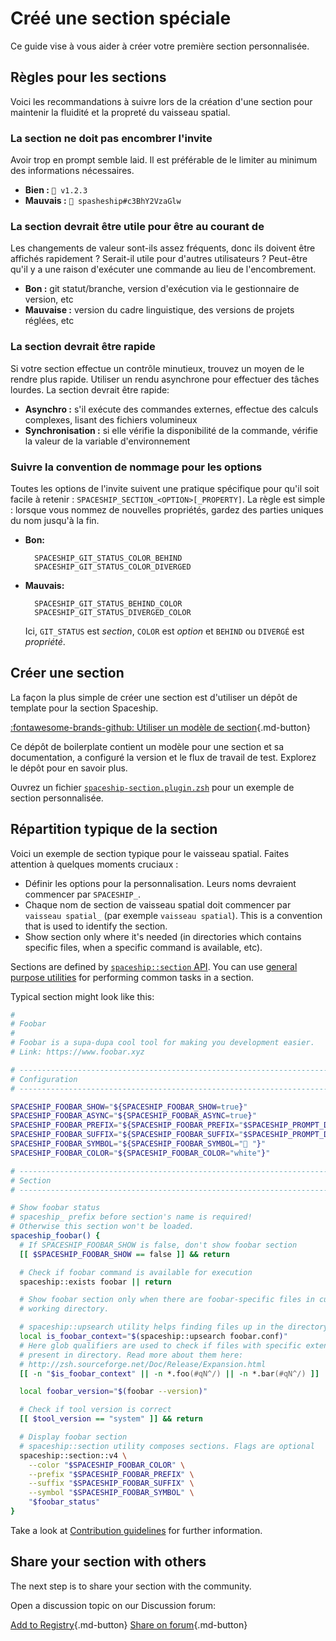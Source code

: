 # Créé une section spéciale

Ce guide vise à vous aider à créer votre première section personnalisée.

## Règles pour les sections

Voici les recommandations à suivre lors de la création d'une section pour maintenir la fluidité et la propreté du vaisseau spatial.

### La section ne doit pas encombrer l'invite

Avoir trop en prompt semble laid. Il est préférable de le limiter au minimum des informations nécessaires.

* **Bien :** `🚀 v1.2.3`
* **Mauvais :** `🚀 spasheship#c3BhY2VzaGlw`

### La section devrait être utile pour être au courant de

Les changements de valeur sont-ils assez fréquents, donc ils doivent être affichés rapidement ? Serait-il utile pour d'autres utilisateurs ? Peut-être qu'il y a une raison d'exécuter une commande au lieu de l'encombrement.

* **Bon :** git statut/branche, version d'exécution via le gestionnaire de version, etc
* **Mauvaise :** version du cadre linguistique, des versions de projets réglées, etc

### La section devrait être rapide

Si votre section effectue un contrôle minutieux, trouvez un moyen de le rendre plus rapide. Utiliser un rendu asynchrone pour effectuer des tâches lourdes. La section devrait être rapide:

* **Asynchro :** s'il exécute des commandes externes, effectue des calculs complexes, lisant des fichiers volumineux
* **Synchronisation :** si elle vérifie la disponibilité de la commande, vérifie la valeur de la variable d'environnement

### Suivre la convention de nommage pour les options

Toutes les options de l'invite suivent une pratique spécifique pour qu'il soit facile à retenir : `SPACESHIP_SECTION_<OPTION>[_PROPERTY]`. La règle est simple : lorsque vous nommez de nouvelles propriétés, gardez des parties uniques du nom jusqu'à la fin.

* **Bon:**
  ```
    SPACESHIP_GIT_STATUS_COLOR_BEHIND
    SPACESHIP_GIT_STATUS_COLOR_DIVERGED
  ```
* **Mauvais:**
  ```
    SPACESHIP_GIT_STATUS_BEHIND_COLOR
    SPACESHIP_GIT_STATUS_DIVERGED_COLOR
  ```

  Ici, `GIT_STATUS` est *section*, `COLOR` est *option* et `BEHIND` ou `DIVERGÉ` est *propriété*.

## Créer une section

La façon la plus simple de créer une section est d'utiliser un dépôt de template pour la section Spaceship.

[:fontawesome-brands-github: Utiliser un modèle de section](https://github.com/spaceship-prompt/spaceship-section ""){.md-button}

Ce dépôt de boilerplate contient un modèle pour une section et sa documentation, a configuré la version et le flux de travail de test. Explorez le dépôt pour en savoir plus.

Ouvrez un fichier [`spaceship-section.plugin.zsh`](https://github.com/spaceship-prompt/spaceship-section/blob/main/spaceship-section.plugin.zsh) pour un exemple de section personnalisée.

## Répartition typique de la section

Voici un exemple de section typique pour le vaisseau spatial. Faites attention à quelques moments cruciaux :

- Définir les options pour la personnalisation. Leurs noms devraient commencer par `SPACESHIP_`.
- Chaque nom de section de vaisseau spatial doit commencer par `vaisseau spatial_` (par exemple `vaisseau spatial`). This is a convention that is used to identify the section.
- Show section only where it's needed (in directories which contains specific files, when a specific command is available, etc).

Sections are defined by [`spaceship::section` API](/api/section/). You can use [general purpose utilities](/api/utils/) for performing common tasks in a section.

Typical section might look like this:

```zsh
#
# Foobar
#
# Foobar is a supa-dupa cool tool for making you development easier.
# Link: https://www.foobar.xyz

# ------------------------------------------------------------------------------
# Configuration
# ------------------------------------------------------------------------------

SPACESHIP_FOOBAR_SHOW="${SPACESHIP_FOOBAR_SHOW=true}"
SPACESHIP_FOOBAR_ASYNC="${SPACESHIP_FOOBAR_ASYNC=true}"
SPACESHIP_FOOBAR_PREFIX="${SPACESHIP_FOOBAR_PREFIX="$SPACESHIP_PROMPT_DEFAULT_PREFIX"}"
SPACESHIP_FOOBAR_SUFFIX="${SPACESHIP_FOOBAR_SUFFIX="$SPACESHIP_PROMPT_DEFAULT_SUFFIX"}"
SPACESHIP_FOOBAR_SYMBOL="${SPACESHIP_FOOBAR_SYMBOL="🍷 "}"
SPACESHIP_FOOBAR_COLOR="${SPACESHIP_FOOBAR_COLOR="white"}"

# ------------------------------------------------------------------------------
# Section
# ------------------------------------------------------------------------------

# Show foobar status
# spaceship_ prefix before section's name is required!
# Otherwise this section won't be loaded.
spaceship_foobar() {
  # If SPACESHIP_FOOBAR_SHOW is false, don't show foobar section
  [[ $SPACESHIP_FOOBAR_SHOW == false ]] && return

  # Check if foobar command is available for execution
  spaceship::exists foobar || return

  # Show foobar section only when there are foobar-specific files in current
  # working directory.

  # spaceship::upsearch utility helps finding files up in the directory tree.
  local is_foobar_context="$(spaceship::upsearch foobar.conf)"
  # Here glob qualifiers are used to check if files with specific extension are
  # present in directory. Read more about them here:
  # http://zsh.sourceforge.net/Doc/Release/Expansion.html
  [[ -n "$is_foobar_context" || -n *.foo(#qN^/) || -n *.bar(#qN^/) ]] || return

  local foobar_version="$(foobar --version)"

  # Check if tool version is correct
  [[ $tool_version == "system" ]] && return

  # Display foobar section
  # spaceship::section utility composes sections. Flags are optional
  spaceship::section::v4 \
    --color "$SPACESHIP_FOOBAR_COLOR" \
    --prefix "$SPACESHIP_FOOBAR_PREFIX" \
    --suffix "$SPACESHIP_FOOBAR_SUFFIX" \
    --symbol "$SPACESHIP_FOOBAR_SYMBOL" \
    "$foobar_status"
}
```

Take a look at [Contribution guidelines](//github.com/spaceship-prompt/spaceship-prompt/blob/master/CONTRIBUTING.md) for further information.

## Share your section with others

The next step is to share your section with the community.

Open a discussion topic on our Discussion forum:

[Add to Registry](https://github.com/spaceship-prompt/spaceship-prompt/blob/master/docs/registry/external.json ""){.md-button} [Share on forum](https://github.com/spaceship-prompt/spaceship-prompt/discussions/new?category=show-and-tell&title=Section%20for%20[tool] ""){.md-button}
